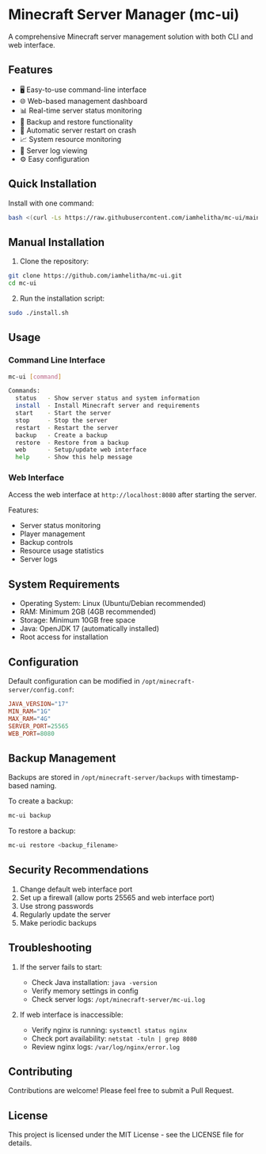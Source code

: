 # Minecraft Server Manager (mc-ui)

A comprehensive Minecraft server management solution with both CLI and web interface.

## Features

- 🖥️ Easy-to-use command-line interface
- 🌐 Web-based management dashboard
- 📊 Real-time server status monitoring
- 💾 Backup and restore functionality
- 🔄 Automatic server restart on crash
- 📈 System resource monitoring
- 📝 Server log viewing
- ⚙️ Easy configuration

## Quick Installation

Install with one command:

```bash
bash <(curl -Ls https://raw.githubusercontent.com/iamhelitha/mc-ui/main/remote-install.sh)
```

## Manual Installation

1. Clone the repository:
```bash
git clone https://github.com/iamhelitha/mc-ui.git
cd mc-ui
```

2. Run the installation script:
```bash
sudo ./install.sh
```

## Usage

### Command Line Interface

```bash
mc-ui [command]

Commands:
  status   - Show server status and system information
  install  - Install Minecraft server and requirements
  start    - Start the server
  stop     - Stop the server
  restart  - Restart the server
  backup   - Create a backup
  restore  - Restore from a backup
  web      - Setup/update web interface
  help     - Show this help message
```

### Web Interface

Access the web interface at `http://localhost:8080` after starting the server.

Features:
- Server status monitoring
- Player management
- Backup controls
- Resource usage statistics
- Server logs

## System Requirements

- Operating System: Linux (Ubuntu/Debian recommended)
- RAM: Minimum 2GB (4GB recommended)
- Storage: Minimum 10GB free space
- Java: OpenJDK 17 (automatically installed)
- Root access for installation

## Configuration

Default configuration can be modified in `/opt/minecraft-server/config.conf`:

```conf
JAVA_VERSION="17"
MIN_RAM="1G"
MAX_RAM="4G"
SERVER_PORT=25565
WEB_PORT=8080
```

## Backup Management

Backups are stored in `/opt/minecraft-server/backups` with timestamp-based naming.

To create a backup:
```bash
mc-ui backup
```

To restore a backup:
```bash
mc-ui restore <backup_filename>
```

## Security Recommendations

1. Change default web interface port
2. Set up a firewall (allow ports 25565 and web interface port)
3. Use strong passwords
4. Regularly update the server
5. Make periodic backups

## Troubleshooting

1. If the server fails to start:
   - Check Java installation: `java -version`
   - Verify memory settings in config
   - Check server logs: `/opt/minecraft-server/mc-ui.log`

2. If web interface is inaccessible:
   - Verify nginx is running: `systemctl status nginx`
   - Check port availability: `netstat -tuln | grep 8080`
   - Review nginx logs: `/var/log/nginx/error.log`

## Contributing

Contributions are welcome! Please feel free to submit a Pull Request.

## License

This project is licensed under the MIT License - see the LICENSE file for details. 